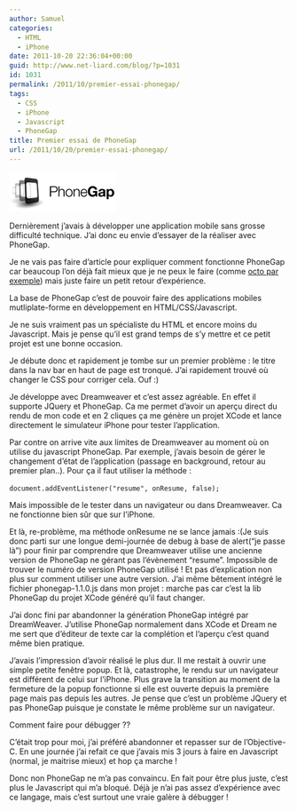 ```yaml
---
author: Samuel
categories:
  - HTML
  - iPhone
date: 2011-10-20 22:36:04+00:00
guid: http://www.net-liard.com/blog/?p=1031
id: 1031
permalink: /2011/10/premier-essai-phonegap/
tags:
  - CSS
  - iPhone
  - Javascript
  - PhoneGap
title: Premier essai de PhoneGap
url: /2011/10/20/premier-essai-phonegap/
---
```


![photo](/images/uploads/2011/10/PhoneGap.gif)

Dernièrement j&#8217;avais à développer une application mobile sans grosse difficulté technique. J&#8217;ai donc eu envie d&#8217;essayer de la réaliser avec PhoneGap.

Je ne vais pas faire d&#8217;article pour expliquer comment fonctionne PhoneGap car beaucoup l&#8217;on déjà fait mieux que je ne peux le faire (comme [octo par exemple](http://blog.octo.com/applications-mobiles-multi-plateformes-les-approches-phonegap-et-titanium-mobile/)) mais juste faire un petit retour d&#8217;expérience.

La base de PhoneGap c&#8217;est de pouvoir faire des applications mobiles mutliplate-forme en développement en HTML/CSS/Javascript.

Je ne suis vraiment pas un spécialiste du HTML et encore moins du Javascript. Mais je pense qu&#8217;il est grand temps de s&#8217;y mettre et ce petit projet est une bonne occasion.

Je débute donc et rapidement je tombe sur un premier problème : le titre dans la nav bar en haut de page est tronqué. J&#8217;ai rapidement trouvé où changer le CSS pour corriger cela. Ouf :)

Je développe avec Dreamweaver et c&#8217;est assez agréable. En effet il supporte JQuery et PhoneGap. Ca me permet d&#8217;avoir un aperçu direct du rendu de mon code et en 2 cliques ça me génère un projet XCode et lance directement le simulateur iPhone pour tester l&#8217;application.

Par contre on arrive vite aux limites de Dreamweaver au moment où on utilise du javascript PhoneGap. Par exemple, j&#8217;avais besoin de gérer le changement d&#8217;état de l&#8217;application (passage en background, retour au premier plan..). Pour ça il faut utiliser la méthode :

`document.addEventListener("resume", onResume, false);`

Mais impossible de le tester dans un navigateur ou dans Dreamweaver. Ca ne fonctionne bien sûr que sur l&#8217;iPhone.

Et là, re-problème, ma méthode onResume ne se lance jamais  :(Je suis donc parti sur une longue demi-journée de debug à base de alert(&#8220;je passe là&#8221;) pour finir par comprendre que Dreamweaver utilise une ancienne version de PhoneGap ne gérant pas l&#8217;évènement &#8220;resume&#8221;. Impossible de trouver le numéro de version PhoneGap utilisé ! Et pas d&#8217;explication non plus sur comment utiliser une autre version. J&#8217;ai même bêtement intégré le fichier phonegap-1.1.0.js dans mon projet : marche pas car c&#8217;est la lib PhoneGap du projet XCode généré qu&#8217;il faut changer.

J&#8217;ai donc fini par abandonner la génération PhoneGap intégré par DreamWeaver. J&#8217;utilise PhoneGap normalement dans XCode et Dream ne me sert que d&#8217;éditeur de texte car la complétion et l&#8217;aperçu c&#8217;est quand même bien pratique.

J&#8217;avais l&#8217;impression d&#8217;avoir réalisé le plus dur. Il me restait à ouvrir une simple petite fenêtre popup. Et là, catastrophe, le rendu sur un navigateur est différent de celui sur l&#8217;iPhone. Plus grave la transition au moment de la fermeture de la popup fonctionne si elle est ouverte depuis la première page mais pas depuis les autres. Je pense que c&#8217;est un problème JQuery et pas PhoneGap puisque je constate le même problème sur un navigateur.

Comment faire pour débugger ??

C&#8217;était trop pour moi, j&#8217;ai préféré abandonner et repasser sur de l&#8217;Objective-C. En une journée j&#8217;ai refait ce que j&#8217;avais mis 3 jours à faire en Javascript (normal, je maitrise mieux) et hop ça marche !

Donc non PhoneGap ne m&#8217;a pas convaincu. En fait pour être plus juste, c&#8217;est plus le Javascript qui m&#8217;a bloqué. Déjà je n&#8217;ai pas assez d&#8217;expérience avec ce langage, mais c&#8217;est surtout une vraie galère à débugger !